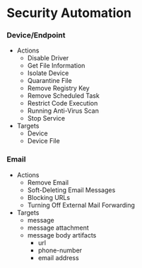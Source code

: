 # Security Automation

### Device/Endpoint

- Actions
    - Disable Driver
    - Get File Information
    - Isolate Device
    - Quarantine File
    - Remove Registry Key
    - Remove Scheduled Task
    - Restrict Code Execution
    - Running Anti-Virus Scan
    - Stop Service
- Targets
    - Device
    - Device File

### Email

- Actions
    - Remove Email
    - Soft-Deleting Email Messages
    - Blocking URLs
    - Turning Off External Mail Forwarding
- Targets
    - message
    - message attachment
    - message body artifacts
        - url
        - phone-number
        - email address
